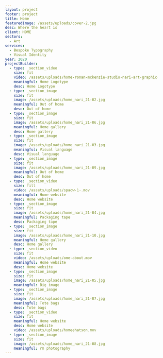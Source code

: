 ```yaml
---
layout: project
footer: project
title: Home
featuredImage: /assets/uploads/cover-2.jpg
desc: Where the heart is
client: HOME
sectors:
  - Art
services:
  - Bespoke Typography
  - Visual Identity
year: 2020
projectBuilder:
  - type: _section_video
    size: fit
    video: /assets/uploads/home-ronan-mckenzie-studio-nari-art-graphic-design-itsnicethat-11.gif
    meaningful: Home Logotype
    desc: Home Logotype
  - type: _section_image
    size: fit
    image: /assets/uploads/home_nari_21-02.jpg
    meaningful: Out of home
    desc: Out of home
  - type: _section_image
    size: fit
    image: /assets/uploads/home_nari_21-06.jpg
    meaningful: Home gallery
    desc: Home gallery
  - type: _section_image
    size: fit
    image: /assets/uploads/home_nari_21-03.jpg
    meaningful: Visual language
    desc: Visual language
  - type: _section_image
    size: fit
    image: /assets/uploads/home_nari_21-09.jpg
    meaningful: Out of home
    desc: Out of home
  - type: _section_video
    size: fill
    video: /assets/uploads/spacw-1-.mov
    meaningful: Home website
    desc: Home website
  - type: _section_image
    size: fit
    image: /assets/uploads/home_nari_21-04.jpg
    meaningful: Packaging tape
    desc: Packaging tape
  - type: _section_image
    size: fit
    image: /assets/uploads/home_nari_21-10.jpg
    meaningful: Home gallery
    desc: Home gallery
  - type: _section_video
    size: fit
    video: /assets/uploads/ome-about.mov
    meaningful: Home website
    desc: Home website
  - type: _section_image
    size: fit
    image: /assets/uploads/home_nari_21-05.jpg
    meaningful: Big image
  - type: _section_image
    size: fit
    image: /assets/uploads/home_nari_21-07.jpg
    meaningful: Tote bags
    desc: Tote bags
  - type: _section_video
    size: fit
    meaningful: Home website
    desc: Home website
    video: /assets/uploads/homeehatson.mov
  - type: _section_image
    size: fit
    image: /assets/uploads/home_nari_21-08.jpg
    meaningful: rm photography
---
```

